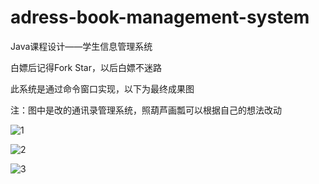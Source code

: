 # adress-book-management-system

Java课程设计——学生信息管理系统

白嫖后记得Fork Star，以后白嫖不迷路

此系统是通过命令窗口实现，以下为最终成果图

注：图中是改的通讯录管理系统，照葫芦画瓢可以根据自己的想法改动

![1](https://user-images.githubusercontent.com/79844631/184891721-e92dc362-6974-45ed-9145-0b6b4ab4bf7b.jpg)

![2](https://user-images.githubusercontent.com/79844631/184891734-935ff875-3ee4-4d2e-8e50-7e990a0672f8.jpg)

![3](https://user-images.githubusercontent.com/79844631/184891762-58e18db7-a173-401b-893b-6d9aeb28bcf2.jpg)

